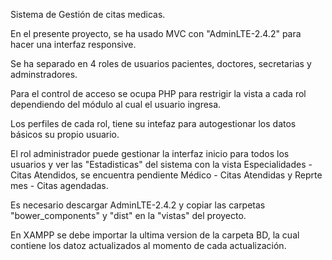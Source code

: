 Sistema de Gestión de citas medicas.

En el presente proyecto, se ha usado MVC con "AdminLTE-2.4.2" para hacer una interfaz responsive. 

Se ha separado en 4 roles de usuarios pacientes, doctores, secretarias y adminstradores. 

Para el control de acceso se ocupa PHP para restrigir la vista a cada rol dependiendo del módulo al cual el usuario ingresa.

Los perfiles de cada rol, tiene su intefaz para autogestionar los datos básicos su propio usuario.

El rol administrador puede gestionar la interfaz inicio para todos los usuarios y ver las "Estadisticas" del sistema con la vista 
Especialidades - Citas Atendidos, se encuentra pendiente 
Médico - Citas Atendidas y
Reprte mes - Citas agendadas.

Es necesario descargar AdminLTE-2.4.2 y copiar las carpetas "bower_components" y "dist" en la "vistas" del proyecto. 

En XAMPP se debe importar la ultima version de la carpeta BD, la cual contiene los datoz actualizados al momento de cada actualización.

